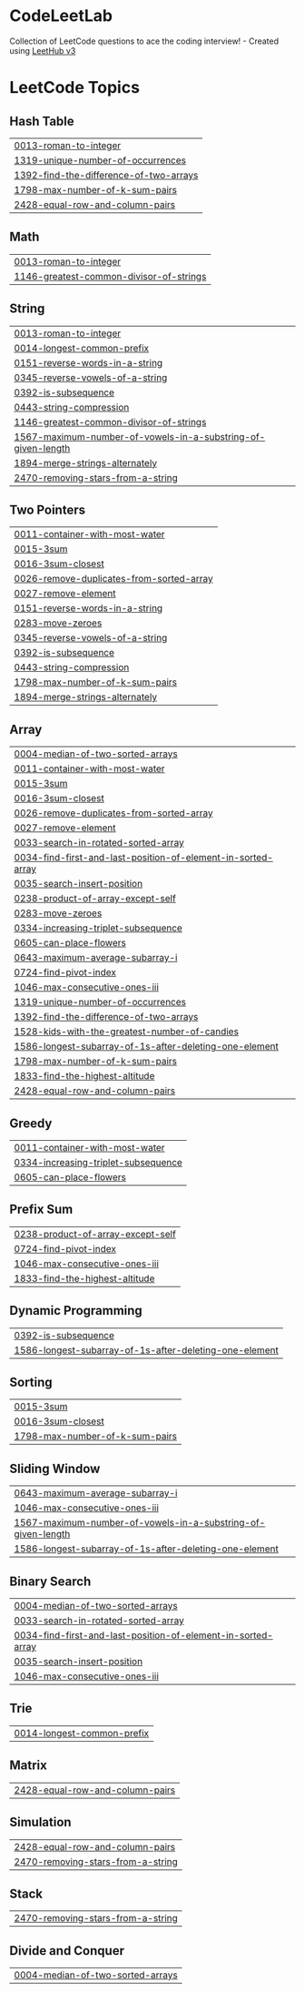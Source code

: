 # CodeLeetLab
Collection of LeetCode questions to ace the coding interview! - Created using [LeetHub v3](https://github.com/raphaelheinz/LeetHub-3.0)

<!---LeetCode Topics Start-->
# LeetCode Topics
## Hash Table
|  |
| ------- |
| [0013-roman-to-integer](https://github.com/SCCSMARTCODE/CodeLeetLab/tree/master/0013-roman-to-integer) |
| [1319-unique-number-of-occurrences](https://github.com/SCCSMARTCODE/CodeLeetLab/tree/master/1319-unique-number-of-occurrences) |
| [1392-find-the-difference-of-two-arrays](https://github.com/SCCSMARTCODE/CodeLeetLab/tree/master/1392-find-the-difference-of-two-arrays) |
| [1798-max-number-of-k-sum-pairs](https://github.com/SCCSMARTCODE/CodeLeetLab/tree/master/1798-max-number-of-k-sum-pairs) |
| [2428-equal-row-and-column-pairs](https://github.com/SCCSMARTCODE/CodeLeetLab/tree/master/2428-equal-row-and-column-pairs) |
## Math
|  |
| ------- |
| [0013-roman-to-integer](https://github.com/SCCSMARTCODE/CodeLeetLab/tree/master/0013-roman-to-integer) |
| [1146-greatest-common-divisor-of-strings](https://github.com/SCCSMARTCODE/CodeLeetLab/tree/master/1146-greatest-common-divisor-of-strings) |
## String
|  |
| ------- |
| [0013-roman-to-integer](https://github.com/SCCSMARTCODE/CodeLeetLab/tree/master/0013-roman-to-integer) |
| [0014-longest-common-prefix](https://github.com/SCCSMARTCODE/CodeLeetLab/tree/master/0014-longest-common-prefix) |
| [0151-reverse-words-in-a-string](https://github.com/SCCSMARTCODE/CodeLeetLab/tree/master/0151-reverse-words-in-a-string) |
| [0345-reverse-vowels-of-a-string](https://github.com/SCCSMARTCODE/CodeLeetLab/tree/master/0345-reverse-vowels-of-a-string) |
| [0392-is-subsequence](https://github.com/SCCSMARTCODE/CodeLeetLab/tree/master/0392-is-subsequence) |
| [0443-string-compression](https://github.com/SCCSMARTCODE/CodeLeetLab/tree/master/0443-string-compression) |
| [1146-greatest-common-divisor-of-strings](https://github.com/SCCSMARTCODE/CodeLeetLab/tree/master/1146-greatest-common-divisor-of-strings) |
| [1567-maximum-number-of-vowels-in-a-substring-of-given-length](https://github.com/SCCSMARTCODE/CodeLeetLab/tree/master/1567-maximum-number-of-vowels-in-a-substring-of-given-length) |
| [1894-merge-strings-alternately](https://github.com/SCCSMARTCODE/CodeLeetLab/tree/master/1894-merge-strings-alternately) |
| [2470-removing-stars-from-a-string](https://github.com/SCCSMARTCODE/CodeLeetLab/tree/master/2470-removing-stars-from-a-string) |
## Two Pointers
|  |
| ------- |
| [0011-container-with-most-water](https://github.com/SCCSMARTCODE/CodeLeetLab/tree/master/0011-container-with-most-water) |
| [0015-3sum](https://github.com/SCCSMARTCODE/CodeLeetLab/tree/master/0015-3sum) |
| [0016-3sum-closest](https://github.com/SCCSMARTCODE/CodeLeetLab/tree/master/0016-3sum-closest) |
| [0026-remove-duplicates-from-sorted-array](https://github.com/SCCSMARTCODE/CodeLeetLab/tree/master/0026-remove-duplicates-from-sorted-array) |
| [0027-remove-element](https://github.com/SCCSMARTCODE/CodeLeetLab/tree/master/0027-remove-element) |
| [0151-reverse-words-in-a-string](https://github.com/SCCSMARTCODE/CodeLeetLab/tree/master/0151-reverse-words-in-a-string) |
| [0283-move-zeroes](https://github.com/SCCSMARTCODE/CodeLeetLab/tree/master/0283-move-zeroes) |
| [0345-reverse-vowels-of-a-string](https://github.com/SCCSMARTCODE/CodeLeetLab/tree/master/0345-reverse-vowels-of-a-string) |
| [0392-is-subsequence](https://github.com/SCCSMARTCODE/CodeLeetLab/tree/master/0392-is-subsequence) |
| [0443-string-compression](https://github.com/SCCSMARTCODE/CodeLeetLab/tree/master/0443-string-compression) |
| [1798-max-number-of-k-sum-pairs](https://github.com/SCCSMARTCODE/CodeLeetLab/tree/master/1798-max-number-of-k-sum-pairs) |
| [1894-merge-strings-alternately](https://github.com/SCCSMARTCODE/CodeLeetLab/tree/master/1894-merge-strings-alternately) |
## Array
|  |
| ------- |
| [0004-median-of-two-sorted-arrays](https://github.com/SCCSMARTCODE/CodeLeetLab/tree/master/0004-median-of-two-sorted-arrays) |
| [0011-container-with-most-water](https://github.com/SCCSMARTCODE/CodeLeetLab/tree/master/0011-container-with-most-water) |
| [0015-3sum](https://github.com/SCCSMARTCODE/CodeLeetLab/tree/master/0015-3sum) |
| [0016-3sum-closest](https://github.com/SCCSMARTCODE/CodeLeetLab/tree/master/0016-3sum-closest) |
| [0026-remove-duplicates-from-sorted-array](https://github.com/SCCSMARTCODE/CodeLeetLab/tree/master/0026-remove-duplicates-from-sorted-array) |
| [0027-remove-element](https://github.com/SCCSMARTCODE/CodeLeetLab/tree/master/0027-remove-element) |
| [0033-search-in-rotated-sorted-array](https://github.com/SCCSMARTCODE/CodeLeetLab/tree/master/0033-search-in-rotated-sorted-array) |
| [0034-find-first-and-last-position-of-element-in-sorted-array](https://github.com/SCCSMARTCODE/CodeLeetLab/tree/master/0034-find-first-and-last-position-of-element-in-sorted-array) |
| [0035-search-insert-position](https://github.com/SCCSMARTCODE/CodeLeetLab/tree/master/0035-search-insert-position) |
| [0238-product-of-array-except-self](https://github.com/SCCSMARTCODE/CodeLeetLab/tree/master/0238-product-of-array-except-self) |
| [0283-move-zeroes](https://github.com/SCCSMARTCODE/CodeLeetLab/tree/master/0283-move-zeroes) |
| [0334-increasing-triplet-subsequence](https://github.com/SCCSMARTCODE/CodeLeetLab/tree/master/0334-increasing-triplet-subsequence) |
| [0605-can-place-flowers](https://github.com/SCCSMARTCODE/CodeLeetLab/tree/master/0605-can-place-flowers) |
| [0643-maximum-average-subarray-i](https://github.com/SCCSMARTCODE/CodeLeetLab/tree/master/0643-maximum-average-subarray-i) |
| [0724-find-pivot-index](https://github.com/SCCSMARTCODE/CodeLeetLab/tree/master/0724-find-pivot-index) |
| [1046-max-consecutive-ones-iii](https://github.com/SCCSMARTCODE/CodeLeetLab/tree/master/1046-max-consecutive-ones-iii) |
| [1319-unique-number-of-occurrences](https://github.com/SCCSMARTCODE/CodeLeetLab/tree/master/1319-unique-number-of-occurrences) |
| [1392-find-the-difference-of-two-arrays](https://github.com/SCCSMARTCODE/CodeLeetLab/tree/master/1392-find-the-difference-of-two-arrays) |
| [1528-kids-with-the-greatest-number-of-candies](https://github.com/SCCSMARTCODE/CodeLeetLab/tree/master/1528-kids-with-the-greatest-number-of-candies) |
| [1586-longest-subarray-of-1s-after-deleting-one-element](https://github.com/SCCSMARTCODE/CodeLeetLab/tree/master/1586-longest-subarray-of-1s-after-deleting-one-element) |
| [1798-max-number-of-k-sum-pairs](https://github.com/SCCSMARTCODE/CodeLeetLab/tree/master/1798-max-number-of-k-sum-pairs) |
| [1833-find-the-highest-altitude](https://github.com/SCCSMARTCODE/CodeLeetLab/tree/master/1833-find-the-highest-altitude) |
| [2428-equal-row-and-column-pairs](https://github.com/SCCSMARTCODE/CodeLeetLab/tree/master/2428-equal-row-and-column-pairs) |
## Greedy
|  |
| ------- |
| [0011-container-with-most-water](https://github.com/SCCSMARTCODE/CodeLeetLab/tree/master/0011-container-with-most-water) |
| [0334-increasing-triplet-subsequence](https://github.com/SCCSMARTCODE/CodeLeetLab/tree/master/0334-increasing-triplet-subsequence) |
| [0605-can-place-flowers](https://github.com/SCCSMARTCODE/CodeLeetLab/tree/master/0605-can-place-flowers) |
## Prefix Sum
|  |
| ------- |
| [0238-product-of-array-except-self](https://github.com/SCCSMARTCODE/CodeLeetLab/tree/master/0238-product-of-array-except-self) |
| [0724-find-pivot-index](https://github.com/SCCSMARTCODE/CodeLeetLab/tree/master/0724-find-pivot-index) |
| [1046-max-consecutive-ones-iii](https://github.com/SCCSMARTCODE/CodeLeetLab/tree/master/1046-max-consecutive-ones-iii) |
| [1833-find-the-highest-altitude](https://github.com/SCCSMARTCODE/CodeLeetLab/tree/master/1833-find-the-highest-altitude) |
## Dynamic Programming
|  |
| ------- |
| [0392-is-subsequence](https://github.com/SCCSMARTCODE/CodeLeetLab/tree/master/0392-is-subsequence) |
| [1586-longest-subarray-of-1s-after-deleting-one-element](https://github.com/SCCSMARTCODE/CodeLeetLab/tree/master/1586-longest-subarray-of-1s-after-deleting-one-element) |
## Sorting
|  |
| ------- |
| [0015-3sum](https://github.com/SCCSMARTCODE/CodeLeetLab/tree/master/0015-3sum) |
| [0016-3sum-closest](https://github.com/SCCSMARTCODE/CodeLeetLab/tree/master/0016-3sum-closest) |
| [1798-max-number-of-k-sum-pairs](https://github.com/SCCSMARTCODE/CodeLeetLab/tree/master/1798-max-number-of-k-sum-pairs) |
## Sliding Window
|  |
| ------- |
| [0643-maximum-average-subarray-i](https://github.com/SCCSMARTCODE/CodeLeetLab/tree/master/0643-maximum-average-subarray-i) |
| [1046-max-consecutive-ones-iii](https://github.com/SCCSMARTCODE/CodeLeetLab/tree/master/1046-max-consecutive-ones-iii) |
| [1567-maximum-number-of-vowels-in-a-substring-of-given-length](https://github.com/SCCSMARTCODE/CodeLeetLab/tree/master/1567-maximum-number-of-vowels-in-a-substring-of-given-length) |
| [1586-longest-subarray-of-1s-after-deleting-one-element](https://github.com/SCCSMARTCODE/CodeLeetLab/tree/master/1586-longest-subarray-of-1s-after-deleting-one-element) |
## Binary Search
|  |
| ------- |
| [0004-median-of-two-sorted-arrays](https://github.com/SCCSMARTCODE/CodeLeetLab/tree/master/0004-median-of-two-sorted-arrays) |
| [0033-search-in-rotated-sorted-array](https://github.com/SCCSMARTCODE/CodeLeetLab/tree/master/0033-search-in-rotated-sorted-array) |
| [0034-find-first-and-last-position-of-element-in-sorted-array](https://github.com/SCCSMARTCODE/CodeLeetLab/tree/master/0034-find-first-and-last-position-of-element-in-sorted-array) |
| [0035-search-insert-position](https://github.com/SCCSMARTCODE/CodeLeetLab/tree/master/0035-search-insert-position) |
| [1046-max-consecutive-ones-iii](https://github.com/SCCSMARTCODE/CodeLeetLab/tree/master/1046-max-consecutive-ones-iii) |
## Trie
|  |
| ------- |
| [0014-longest-common-prefix](https://github.com/SCCSMARTCODE/CodeLeetLab/tree/master/0014-longest-common-prefix) |
## Matrix
|  |
| ------- |
| [2428-equal-row-and-column-pairs](https://github.com/SCCSMARTCODE/CodeLeetLab/tree/master/2428-equal-row-and-column-pairs) |
## Simulation
|  |
| ------- |
| [2428-equal-row-and-column-pairs](https://github.com/SCCSMARTCODE/CodeLeetLab/tree/master/2428-equal-row-and-column-pairs) |
| [2470-removing-stars-from-a-string](https://github.com/SCCSMARTCODE/CodeLeetLab/tree/master/2470-removing-stars-from-a-string) |
## Stack
|  |
| ------- |
| [2470-removing-stars-from-a-string](https://github.com/SCCSMARTCODE/CodeLeetLab/tree/master/2470-removing-stars-from-a-string) |
## Divide and Conquer
|  |
| ------- |
| [0004-median-of-two-sorted-arrays](https://github.com/SCCSMARTCODE/CodeLeetLab/tree/master/0004-median-of-two-sorted-arrays) |
<!---LeetCode Topics End-->